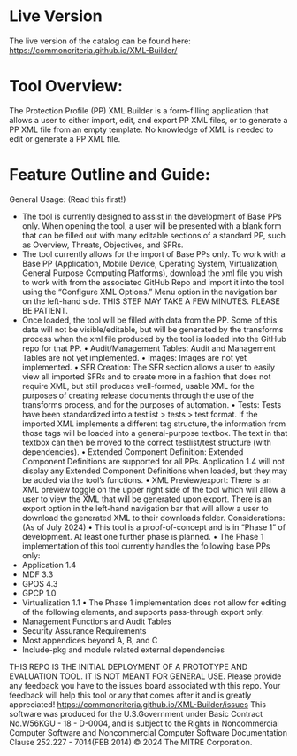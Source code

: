 # Live Version
The live version of the catalog can be found here: https://commoncriteria.github.io/XML-Builder/
# Tool Overview: 
The Protection Profile (PP) XML Builder is a form-filling application that allows a user to either import, edit, and export PP XML files, or to generate a PP XML file from an empty template. No knowledge of XML is needed to edit or generate a PP XML file.
# Feature Outline and Guide:
General Usage: (Read this first!) 
-	The tool is currently designed to assist in the development of Base PPs only. When opening the tool, a user will be presented with a blank form that can be filled out with many editable sections of a standard PP, such as Overview, Threats, Objectives, and SFRs.
-	The tool currently allows for the import of Base PPs only. To work with a Base PP (Application, Mobile Device, Operating System, Virtualization, General Purpose Computing Platforms), download the xml file you wish to work with from the associated GitHub Repo and import it into the tool using the “Configure XML Options.” Menu option in the navigation bar on the left-hand side. THIS STEP MAY TAKE A FEW MINUTES. PLEASE BE PATIENT.
-	 Once loaded, the tool will be filled with data from the PP. Some of this data will not be visible/editable, but will be generated by the transforms process when the xml file produced by the tool is loaded into the GitHub repo for that PP.
• Audit/Management Tables: Audit and Management Tables are not yet implemented.
• Images: Images are not yet implemented.
• SFR Creation: The SFR section allows a user to easily view all imported SFRs and to create more in a fashion that does not require XML, but still produces well-formed, usable XML for the purposes of creating release documents through the use of the transforms process, and for the purposes of automation.
• Tests: Tests have been standardized into a testlist > tests > test format. If the imported XML implements a different tag structure, the information from those tags will be loaded into a general-purpose textbox. The text in that textbox can then be moved to the correct testlist/test structure (with dependencies).
• Extended Component Definition: Extended Component Definitions are supported for all PPs. Application 1.4 will not display any Extended Component Definitions when loaded, but they may be added via the tool’s functions.
• XML Preview/export: There is an XML preview toggle on the upper right side of the tool which will allow a user to view the XML that will be generated upon export. There is an export option in the left-hand navigation bar that will allow a user to download the generated XML to their downloads folder.
Considerations: (As of July 2024)
• This tool is a proof-of-concept and is in “Phase 1” of development. At least one further phase is planned.
• The Phase 1 implementation of this tool currently handles the following base PPs only:
-	Application 1.4 
-	MDF 3.3 
-	GPOS 4.3 
-	GPCP 1.0 
-	Virtualization 1.1
• The Phase 1 implementation does not allow for editing of the following elements, and supports pass-through export only:
-	Management Functions and Audit Tables
-	Security Assurance Requirements
-	Most appendices beyond A, B, and C
-	Include-pkg and module related external dependencies

THIS REPO IS THE INITIAL DEPLOYMENT OF A PROTOTYPE AND EVALUATION TOOL.
 IT IS NOT MEANT FOR GENERAL USE.
Please provide any feedback you have to the issues board associated with this repo. Your feedback will help this tool or any that comes after it and is greatly appreciated!
https://commoncriteria.github.io/XML-Builder/issues
This software was produced for the U.S.Government under Basic Contract No.W56KGU - 18 - D-0004, and is subject to the Rights in Noncommercial Computer Software and Noncommercial Computer Software Documentation Clause 252.227 - 7014(FEB 2014)
© 2024 The MITRE Corporation.
